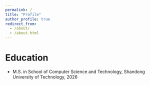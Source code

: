 ```yaml
---
permalink: /
title: "Profile"
author_profile: true
redirect_from: 
  - /about/
  - /about.html
---
```

Education
======
- M.S. in School of Computer Science and Technology, Shandong University of Technology, 2026
